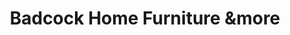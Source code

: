 ---
title: "Badcock Home Furniture &more"
url: /winterville/badcock-home-furniture-andmore/
shop: furniture
---